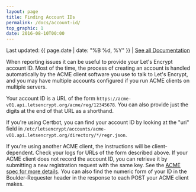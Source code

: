 ```yaml
---
layout: page
title: Finding Account IDs
permalink: /docs/account-id/
top_graphic: 1
date: 2016-08-10T00:00
---
```


Last updated: {{ page.date | date: "%B %d, %Y" }} \| [See all Documentation](/docs/)

When reporting issues it can be useful to provide your Let's Encrypt account ID.
Most of the time, the process of creating an account is handled automatically by
the ACME client software you use to talk to Let's Encrypt, and you may have
multiple accounts configured if you run ACME clients on multiple servers.

Your account ID is a URL of the form
`https://acme-v01.api.letsencrypt.org/acme/reg/12345678`. You can also provide
just the digits at the end of that URL as a shorthand.

If you're using Certbot, you can find your account ID by looking at the "uri"
field in
`/etc/letsencrypt/accounts/acme-v01.api.letsencrypt.org/directory/*/regr.json`.

If you're using another ACME client, the instructions will be client-dependent.
Check your logs for URLs of the form described above. If your ACME client does
not record the account ID, you can retrieve it by submitting a new registration
request with the same key. See the [ACME spec for more
details](https://github.com/ietf-wg-acme/acme/blob/master/draft-ietf-acme-acme.md#registration).
You can also find the numeric form of your ID in the Boulder-Requester header in
the response to each POST your ACME client makes.
